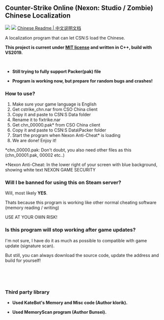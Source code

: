 ## Counter-Strike Online (Nexon: Studio / Zombie) Chinese Localization

[![](https://img.shields.io/badge/License-MIT-green)](./LICENSE)
[![](https://img.shields.io/badge/Release%20Version-1.1-green)](https://github.com/dounai2333/CSNS-Chinese-Localization/releases/tag/1.1)
[Chinese Readme | 中文说明文档](./README_CN.md)

A localization program that can let CSN:S load the Chinese.

**This project is current under [MIT license](./LICENSE) and written in C++, build with VS2019.**

‮

- **Still trying to fully support Packer(pak) file**

- **Program is working now, but prepare for random bugs and crashes!**

### How to use?
1. Make sure your game language is English
2. Get cstrike_chn.nar from CSO China client
3. Copy it and paste to CSN:S Data folder
4. Rename it to fixtrike.nar
5. Get chn_00000.pak* from CSO China client
6. Copy it and paste to CSN:S Data\Packer folder
7. Start the program when Nexon Anti-Cheat* is loading
8. We are done! Enjoy it!

*chn_00000.pak: Don't doubt, you also need other files as this (chn_00001.pak, 00002 etc..)

*Nexon Anti-Cheat: In the lower right of your screen with blue background, showing white text NEXON GAME SECURITY

### Will I be banned for using this on Steam server?
Will, most likely **YES**.

Thats because this program is working like other normal cheating software (memory reading / writing)

USE AT YOUR OWN RISK!

### Is this program will stop working after game updates?
I'm not sure, I have do it as much as possible to compatible with game update (signature scan).

But still, you can always download the source code, update the address and build for yourself!

‮

‮

### Third party library

- **Used KateBot's Memory and Misc code (Author klorik).**

- **Used MemoryScan program (Author Bunsei).**
